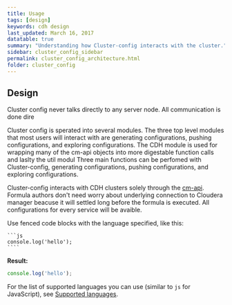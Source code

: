 ```yaml
---
title: Usage
tags: [design]
keywords: cdh design
last_updated: March 16, 2017
datatable: true
summary: "Understanding how Cluster-config interacts with the cluster."
sidebar: cluster_config_sidebar
permalink: cluster_config_architecture.html
folder: cluster_config
---
```


## Design

Cluster config never talks directly to any server node. All communication is done dire

Cluster config is sperated into several modules. The three top level modules that most users will interact with are  generating configurations, pushing configurations, and exploring configurations.
The CDH module is used for wrapping many of the cm-api objects into more digestable function calls and laslty the util modul
Three main functions can be perfomed with Cluster-config, generating configurations, pushing configurations, and exploring configurations.

Cluster-config interacts with CDH clusters solely through the [cm-api](https://cloudera.github.io/cm_api/). 
Formula authors don't need worry about underlying connection to Cloudera manager beacuse it will settled long before the formula is executed. 
All configurations for every service will be avaible.


Use fenced code blocks with the language specified, like this:

    ```js
    console.log('hello');
    ````

**Result:**

```js
console.log('hello');
```

For the list of supported languages you can use (similar to `js` for JavaScript), see [Supported languages](https://github.com/jneen/rouge/wiki/list-of-supported-languages-and-lexers).
